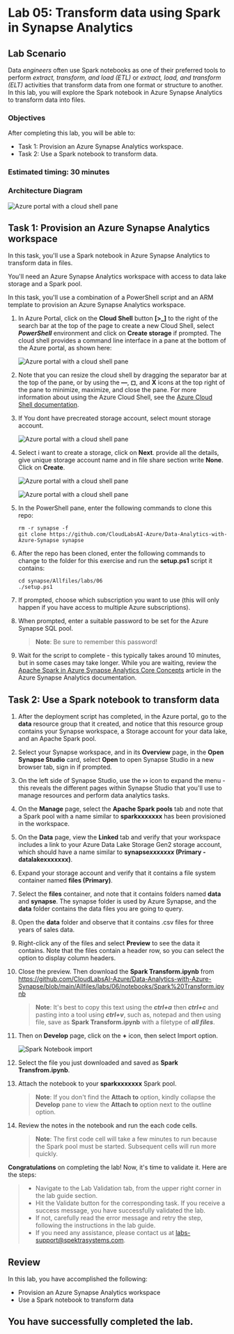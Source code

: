 # Lab 05: Transform data using Spark in Synapse Analytics

## Lab Scenario

Data *engineers* often use Spark notebooks as one of their preferred tools to perform *extract, transform, and load (ETL)* or *extract, load, and transform (ELT)* activities that transform data from one format or structure to another. In this lab, you will explore the Spark notebook in Azure Synapse Analytics to transform data into files.

### Objectives
  
After completing this lab, you will be able to:

+ Task 1: Provision an Azure Synapse Analytics workspace.
+ Task 2: Use a Spark notebook to transform data.


### Estimated timing: 30 minutes

### Architecture Diagram

   ![Azure portal with a cloud shell pane](./Lab-Scenario-Preview/media/lab6.png)

## Task 1: Provision an Azure Synapse Analytics workspace

In this task, you'll use a Spark notebook in Azure Synapse Analytics to transform data in files.

You'll need an Azure Synapse Analytics workspace with access to data lake storage and a Spark pool.

In this task, you'll use a combination of a PowerShell script and an ARM template to provision an Azure Synapse Analytics workspace.


1. In Azure Portal, click on the **Cloud Shell** button **[\>_]** to the right of the search bar at the top of the page to create a new Cloud Shell, select  ***PowerShell*** environment and click on **Create storage** if prompted. The cloud shell provides a command line interface in a pane at the bottom of the Azure portal, as shown here:

    ![Azure portal with a cloud shell pane](./images/cloud-shell.png)

2. Note that you can resize the cloud shell by dragging the separator bar at the top of the pane, or by using the **&#8212;**, **&#9723;**, and **X** icons at the top right of the pane to minimize, maximize, and close the pane. For more information about using the Azure Cloud Shell, see the [Azure Cloud Shell documentation](https://docs.microsoft.com/azure/cloud-shell/overview).


3. If You dont have precreated storage account, select mount storage account.

    ![Azure portal with a cloud shell pane](./images/cloudshell_image1.png)

4. Select i want to create a storage, click on **Next**. provide all the details, give unique storage account name and in file share section write **None**. Click on **Create**.


    ![Azure portal with a cloud shell pane](./images/cloudshell_image2.png)


    ![Azure portal with a cloud shell pane](./images/cloudshell_image3.png)


5. In the PowerShell pane, enter the following commands to clone this repo:

    ```
    rm -r synapse -f
    git clone https://github.com/CloudLabsAI-Azure/Data-Analytics-with-Azure-Synapse synapse
    ```

6. After the repo has been cloned, enter the following commands to change to the folder for this exercise and run the **setup.ps1** script it contains:

    ```
    cd synapse/Allfiles/labs/06
    ./setup.ps1
    ```

7. If prompted, choose which subscription you want to use (this will only happen if you have access to multiple Azure subscriptions).

8. When prompted, enter a suitable password to be set for the Azure Synapse SQL pool.

    > **Note**: Be sure to remember this password!

9. Wait for the script to complete - this typically takes around 10 minutes, but in some cases may take longer. While you are waiting, review the [Apache Spark in Azure Synapse Analytics Core Concepts](https://learn.microsoft.com/azure/synapse-analytics/spark/apache-spark-concepts) article in the Azure Synapse Analytics documentation.

## Task 2: Use a Spark notebook to transform data

1. After the deployment script has completed, in the Azure portal, go to the **data** resource group that it created, and notice that this resource group contains your Synapse workspace, a Storage account for your data lake, and an Apache Spark pool.

2. Select your Synapse workspace, and in its **Overview** page, in the **Open Synapse Studio** card, select **Open** to open Synapse Studio in a new browser tab, sign in if prompted.

3. On the left side of Synapse Studio, use the **&rsaquo;&rsaquo;** icon to expand the menu - this reveals the different pages within Synapse Studio that you'll use to manage resources and perform data analytics tasks.

4. On the **Manage** page, select the **Apache Spark pools** tab and note that a Spark pool with a name similar to **sparkxxxxxxx** has been provisioned in the workspace.

5. On the **Data** page, view the **Linked** tab and verify that your workspace includes a link to your Azure Data Lake Storage Gen2 storage account, which should have a name similar to **synapse*xxxxxxx* (Primary - datalakexxxxxxx)**.

6. Expand your storage account and verify that it contains a file system container named **files (Primary)**.

7. Select the **files** container, and note that it contains folders named **data** and **synapse**. The synapse folder is used by Azure Synapse, and the **data** folder contains the data files you are going to query.

8. Open the **data** folder and observe that it contains .csv files for three years of sales data.

9. Right-click any of the files and select **Preview** to see the data it contains. Note that the files contain a header row, so you can select the option to display column headers.

10. Close the preview. Then download the **Spark Transform.ipynb** from https://github.com/CloudLabsAI-Azure/Data-Analytics-with-Azure-Synapse/blob/main/Allfiles/labs/06/notebooks/Spark%20Transform.ipynb

    > **Note**: It's best to copy this text using the ***ctrl+a*** then ***ctrl+c*** and pasting into a tool using ***ctrl+v***, such as, notepad and then using file, save as **Spark Transform.ipynb** with a filetype of ***all files***.

11. Then on **Develop** page, click on the **+** icon, then select Import option.

    ![Spark Notebook import](./image/../images/dp-203-lab6-1.png)
        
12. Select the file you just downloaded and saved as **Spark Transfrom.ipynb**.

13. Attach the notebook to your **sparkxxxxxxx** Spark pool.

    >**Note**: If you don't find the **Attach to** option, kindly collapse the **Develop** pane to view the **Attach to** option next to the outline option.

14. Review the notes in the notebook and run the each code cells.

    > **Note**: The first code cell will take a few minutes to run because the Spark pool must be started. Subsequent cells will run more quickly.


  <validation step="29d3bdbe-a709-4d66-8667-d5b765e92d45" />


  **Congratulations** on completing the lab! Now, it's time to validate it. Here are the steps:

  > - Navigate to the Lab Validation tab, from the upper right corner in the lab guide section.
  > - Hit the Validate button for the corresponding task. If you receive a success message, you have successfully validated the lab. 
  > - If not, carefully read the error message and retry the step, following the instructions in the lab guide.
  > - If you need any assistance, please contact us at labs-support@spektrasystems.com.

## Review

In this lab,  you have accomplished the following:
- Provision an Azure Synapse Analytics workspace
- Use a Spark notebook to transform data

## You have successfully completed the lab.
